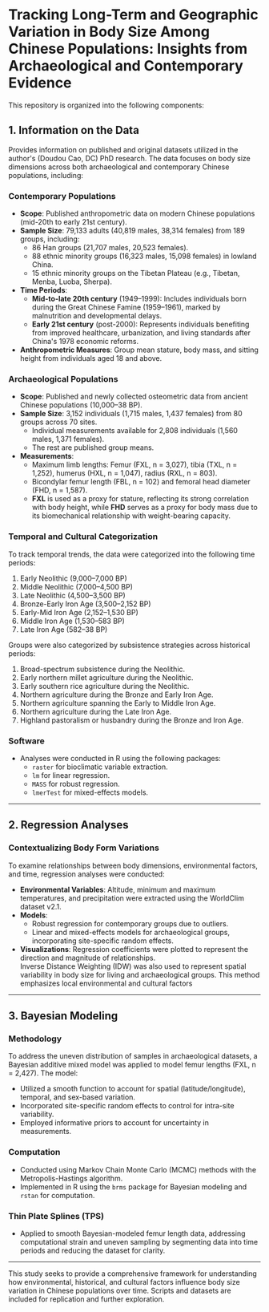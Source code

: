  # Tracking Long-Term and Geographic Variation in Body Size Among Chinese Populations: Insights from Archaeological and Contemporary Evidence

This repository is organized into the following components:

## 1. Information on the Data

Provides information on published and original datasets utilized in the author's (Doudou Cao, DC) PhD research. The data focuses on body size dimensions across both archaeological and contemporary Chinese populations, including:

### Contemporary Populations
- **Scope**: Published anthropometric data on modern Chinese populations (mid-20th to early 21st century).  
- **Sample Size**: 79,133 adults (40,819 males, 38,314 females) from 189 groups, including:  
  - 86 Han groups (21,707 males, 20,523 females).  
  - 88 ethnic minority groups (16,323 males, 15,098 females) in lowland China.  
  - 15 ethnic minority groups on the Tibetan Plateau (e.g., Tibetan, Menba, Luoba, Sherpa).  
- **Time Periods**:  
  - **Mid-to-late 20th century** (1949–1999): Includes individuals born during the Great Chinese Famine (1959–1961), marked by malnutrition and developmental delays.  
  - **Early 21st century** (post-2000): Represents individuals benefiting from improved healthcare, urbanization, and living standards after China's 1978 economic reforms.  
- **Anthropometric Measures**: Group mean stature, body mass, and sitting height from individuals aged 18 and above.  

### Archaeological Populations
- **Scope**: Published and newly collected osteometric data from ancient Chinese populations (10,000–38 BP).  
- **Sample Size**: 3,152 individuals (1,715 males, 1,437 females) from 80 groups across 70 sites.  
  - Individual measurements available for 2,808 individuals (1,560 males, 1,371 females).  
  - The rest are published group means.  
- **Measurements**:  
  - Maximum limb lengths: Femur (FXL, n = 3,027), tibia (TXL, n = 1,252), humerus (HXL, n = 1,047), radius (RXL, n = 803).  
  - Bicondylar femur length (FBL, n = 102) and femoral head diameter (FHD, n = 1,587).  
  - **FXL** is used as a proxy for stature, reflecting its strong correlation with body height, while **FHD** serves as a proxy for body mass due to its biomechanical relationship with weight-bearing capacity.  

### Temporal and Cultural Categorization
To track temporal trends, the data were categorized into the following time periods:  
1. Early Neolithic (9,000–7,000 BP)  
2. Middle Neolithic (7,000–4,500 BP)  
3. Late Neolithic (4,500–3,500 BP)  
4. Bronze-Early Iron Age (3,500–2,152 BP)  
5. Early-Mid Iron Age (2,152–1,530 BP)  
6. Middle Iron Age (1,530–583 BP)  
7. Late Iron Age (582–38 BP)  

Groups were also categorized by subsistence strategies across historical periods:
1. Broad-spectrum subsistence during the Neolithic.
2. Early northern millet agriculture during the Neolithic.
3. Early southern rice agriculture during the Neolithic.
4. Northern agriculture during the Bronze and Early Iron Age.
5. Northern agriculture spanning the Early to Middle Iron Age.
6. Northern agriculture during the Late Iron Age.
7. Highland pastoralism or husbandry during the Bronze and Iron Age.

### Software
- Analyses were conducted in R using the following packages:
  -  `raster` for bioclimatic variable extraction.
  - `lm` for linear regression.
  - `MASS` for robust regression.
  - `lmerTest` for mixed-effects models.
---

## 2. Regression Analyses

### Contextualizing Body Form Variations
To examine relationships between body dimensions, environmental factors, and time, regression analyses were conducted:  
- **Environmental Variables**: Altitude, minimum and maximum temperatures, and precipitation were extracted using the WorldClim dataset v2.1.  
- **Models**:  
  - Robust regression for contemporary groups due to outliers.  
  - Linear and mixed-effects models for archaeological groups, incorporating site-specific random effects.  
- **Visualizations**: Regression coefficients were plotted to represent the direction and magnitude of relationships.  
                      Inverse Distance Weighting (IDW) was also used to represent spatial variability in body size for living and archaeological groups. This method emphasizes local environmental and cultural factors
---

## 3. Bayesian Modeling

### Methodology
To address the uneven distribution of samples in archaeological datasets, a Bayesian additive mixed model was applied to model femur lengths (FXL, n = 2,427). The model:  
- Utilized a smooth function to account for spatial (latitude/longitude), temporal, and sex-based variation.  
- Incorporated site-specific random effects to control for intra-site variability.  
- Employed informative priors to account for uncertainty in measurements.  

### Computation
- Conducted using Markov Chain Monte Carlo (MCMC) methods with the Metropolis-Hastings algorithm.  
- Implemented in R using the `brms` package for Bayesian modeling and `rstan` for computation.
  
### Thin Plate Splines (TPS)
- Applied to smooth Bayesian-modeled femur length data, addressing computational strain and uneven sampling by segmenting data into time periods and reducing the dataset for clarity.
---

This study seeks to provide a comprehensive framework for understanding how environmental, historical, and cultural factors influence body size variation in Chinese populations over time. Scripts and datasets are included for replication and further exploration.
